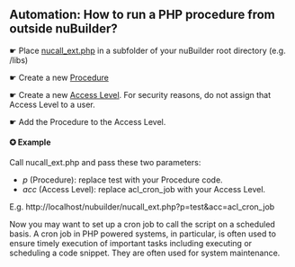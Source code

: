 ## Automation: How to run a PHP procedure from outside nuBuilder?

☛ Place [nucall_ext.php](nucall_ext.php) in a subfolder of your nuBuilder root directory (e.g. /libs)

☛ Create a new [Procedure](https://wiki.nubuilder.net/nubuilderforte/index.php/Procedures)

☛ Create a new [Access Level](https://wiki.nubuilder.net/nubuilderforte/index.php/User_Access#Creating_an_Access_Level). For security reasons, do not assign that Access Level to a user. 

☛ Add the Procedure to the Access Level.

#### ✪ Example

Call nucall_ext.php and pass these two parameters:

* *p* (Procedure): replace test with your Procedure code.
* *acc* (Access Level): replace acl_cron_job with your Access Level.

E.g. http://localhost/nubuilder/nucall_ext.php?p=test&acc=acl_cron_job

Now you may want to set up a cron job to call the script on a scheduled basis.
A cron job in PHP powered systems, in particular, is often used to ensure timely execution of important tasks including executing or scheduling a code 
snippet. They are often used for system maintenance.
